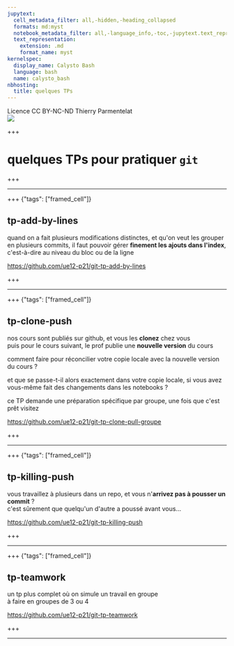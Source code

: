 ```yaml
---
jupytext:
  cell_metadata_filter: all,-hidden,-heading_collapsed
  formats: md:myst
  notebook_metadata_filter: all,-language_info,-toc,-jupytext.text_representation.jupytext_version,-jupytext.text_representation.format_version
  text_representation:
    extension: .md
    format_name: myst
kernelspec:
  display_name: Calysto Bash
  language: bash
  name: calysto_bash
nbhosting:
  title: quelques TPs
---
```


<div class="licence">
<span>Licence CC BY-NC-ND</span>
<span>Thierry Parmentelat</span>
</div>

<img src="../notebooks/media/inria-25-alpha.png" />

+++

# quelques TPs pour pratiquer `git`

+++

***

+++ {"tags": ["framed_cell"]}

## tp-add-by-lines

quand on a fait plusieurs modifications distinctes, et qu'on veut les grouper en plusieurs commits, il faut pouvoir gérer **finement les ajouts dans l'index**, c'est-à-dire au niveau du bloc ou de la ligne

https://github.com/ue12-p21/git-tp-add-by-lines

+++

***

+++ {"tags": ["framed_cell"]}

## tp-clone-push

nos cours sont publiés sur github, et vous les **clonez** chez vous  
puis pour le cours suivant, le prof publie une **nouvelle version** du cours

comment faire pour réconcilier votre copie locale avec la nouvelle version du cours ?

et que se passe-t-il alors exactement dans votre copie locale, si vous avez vous-même fait des changements dans les notebooks ?

ce TP demande une préparation spécifique par groupe, une fois que c'est prêt visitez

https://github.com/ue12-p21/git-tp-clone-pull-groupe<n>

+++

***

+++ {"tags": ["framed_cell"]}

## tp-killing-push

vous travaillez à plusieurs dans un repo, et vous n'**arrivez pas à pousser un commit** ?  
c'est sûrement que quelqu'un d'autre a poussé avant vous…

https://github.com/ue12-p21/git-tp-killing-push

+++

***

+++ {"tags": ["framed_cell"]}

## tp-teamwork

un tp plus complet où on simule un travail en groupe  
à faire en groupes de 3 ou 4

https://github.com/ue12-p21/git-tp-teamwork

+++

***

